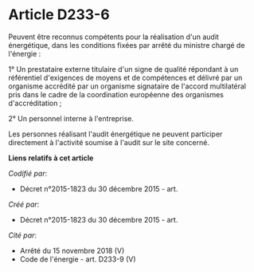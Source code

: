 # Article D233-6

Peuvent être reconnus compétents pour la réalisation d'un audit énergétique, dans les conditions fixées par arrêté du
ministre chargé de l'énergie :

1° Un prestataire externe titulaire d'un signe de qualité répondant à un référentiel d'exigences de moyens et de compétences
et délivré par un organisme accrédité par un organisme signataire de l'accord multilatéral pris dans le cadre de la
coordination européenne des organismes d'accréditation ;

2° Un personnel interne à l'entreprise.

Les personnes réalisant l'audit énergétique ne peuvent participer directement à l'activité soumise à l'audit sur le site
concerné.

**Liens relatifs à cet article**

_Codifié par_:

  - Décret n°2015-1823 du 30 décembre 2015 - art.

_Créé par_:

  - Décret n°2015-1823 du 30 décembre 2015 - art.

_Cité par_:

  - Arrêté du 15 novembre 2018 (V)
  - Code de l'énergie - art. D233-9 (V)
